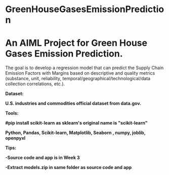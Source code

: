 # GreenHouseGasesEmissionPrediction
<h1>An AIML Project for Green House Gases Emission Prediction.</h1>

<p>The goal is to develop a regression model that can predict the Supply Chain Emission Factors with Margins based on descriptive and quality metrics (substance, unit, reliability, temporal/geographical/technological/data collection correlations, etc.).</p>

<b>Dataset:
<p>U.S. industries and commodities official dataset from data.gov.</p>

<b>Tools:
<p>#pip install scikit-learn as sklearn's original name is "scikit-learn"</p>
Python, Pandas, Scikit-learn, Matplotlib, Seaborn , numpy, joblib, openpyxl

<b>Tips:<br>
<p>-Source code and app is in Week 3</p>
<p>-Extract models.zip in same folder as source code and app</p><br>
